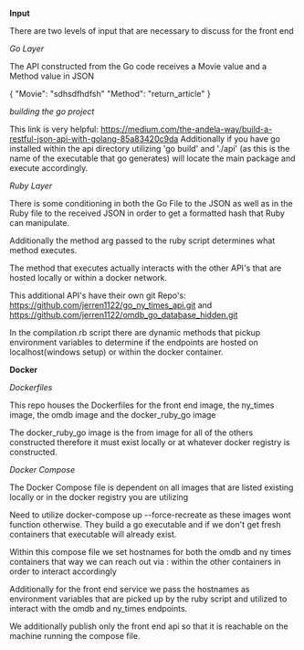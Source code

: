 **Input**

There are two levels of input that are necessary to discuss for the front end

*Go Layer* 

The API constructed from the Go code receives a Movie value and a Method value in JSON

{
"Movie": "sdhsdfhdfsh" 
"Method": "return_article"
}

*building the go project*

This link is very helpful: https://medium.com/the-andela-way/build-a-restful-json-api-with-golang-85a83420c9da
Additionally if you have go installed 
within the api directory utilizing 'go build' and './api' (as this is the name of the executable that go generates) will locate the main package and execute accordingly. 

*Ruby Layer* 

There is some conditioning in both the Go File to the JSON as well as in the Ruby file to the received JSON in order to get a
formatted hash that Ruby can manipulate. 

Additionally the method arg passed to the ruby script determines what method executes. 

The method that executes actually interacts with the other API's that are hosted locally or within a docker network. 

This additional API's have their own git Repo's: https://github.com/jerren1122/go_ny_times_api.git and https://github.com/jerren1122/omdb_go_database_hidden.git

In the compilation.rb script there are dynamic methods that pickup environment variables to determine if the endpoints are hosted on localhost(windows setup) or within the docker container. 

**Docker**

*Dockerfiles* 

This repo houses the Dockerfiles for the front end image, the ny_times image, the omdb image and
the docker_ruby_go image

The docker_ruby_go image is the from image for all of the others constructed therefore it must exist locally or at whatever docker registry is constructed.  

*Docker Compose*

The Docker Compose file is dependent on all images that are listed existing locally or in the docker registry you are utilizing

Need to utilize docker-compose up --force-recreate as these images wont function otherwise. They build a go executable and if we don't get fresh containers that executable will 
already exist. 

Within this compose file we set hostnames for both the omdb and ny times containers that way we can reach out via <hostname>:<port> within the other containers in order to interact accordingly

Additionally for the front end service we pass the hostnames as environment variables that are picked up by the ruby script and utilized to interact with the omdb and ny_times endpoints. 

We additionally publish only the front end api so that it is reachable on the machine running the compose file. 